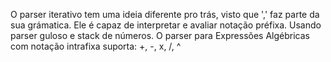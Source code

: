 O parser iterativo tem uma ideia diferente pro trás, visto que ',' faz parte da sua grámatica. Ele é capaz de interpretar e avaliar notação préfixa. Usando parser guloso e stack de números.
O parser para Expressões Algébricas com notação intrafixa suporta: +, -, x, /, ^
